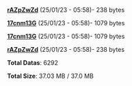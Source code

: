 [**rAZpZwZd**](/data/rAZpZwZd.txt) (25/01/23 - 05:58)- 238 bytes

[**17cnm13G**](/data/17cnm13G.txt) (25/01/23 - 05:58)- 1079 bytes

[**17cnm13G**](/data/17cnm13G.txt) (25/01/23 - 05:58)- 1079 bytes

[**rAZpZwZd**](/data/rAZpZwZd.txt) (25/01/23 - 05:58)- 238 bytes

**Total Datas**: 6292

**Total Size**: 37.03 MB / 37.0 MB